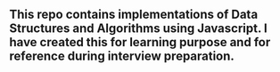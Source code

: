 ## This repo contains implementations of Data Structures and Algorithms using Javascript. I have created this for learning purpose and for reference during interview preparation.
